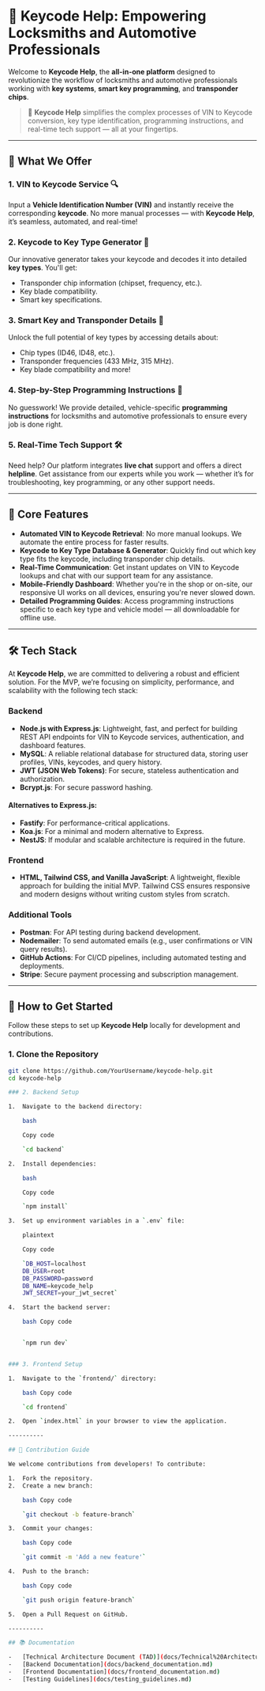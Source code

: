 # 🔑 Keycode Help: Empowering Locksmiths and Automotive Professionals

Welcome to **Keycode Help**, the **all-in-one platform** designed to revolutionize the workflow of locksmiths and automotive professionals working with **key systems**, **smart key programming**, and **transponder chips**.

> 🚗 **Keycode Help** simplifies the complex processes of VIN to Keycode conversion, key type identification, programming instructions, and real-time tech support — all at your fingertips.

---

## 🚀 What We Offer

### 1. VIN to Keycode Service 🔍

Input a **Vehicle Identification Number (VIN)** and instantly receive the corresponding **keycode**. No more manual processes — with **Keycode Help**, it’s seamless, automated, and real-time!

### 2. Keycode to Key Type Generator 🔄

Our innovative generator takes your keycode and decodes it into detailed **key types**. You'll get:

- Transponder chip information (chipset, frequency, etc.).
- Key blade compatibility.
- Smart key specifications.

### 3. Smart Key and Transponder Details 🧠

Unlock the full potential of key types by accessing details about:

- Chip types (ID46, ID48, etc.).
- Transponder frequencies (433 MHz, 315 MHz).
- Key blade compatibility and more!

### 4. Step-by-Step Programming Instructions 📜

No guesswork! We provide detailed, vehicle-specific **programming instructions** for locksmiths and automotive professionals to ensure every job is done right.

### 5. Real-Time Tech Support 🛠️

Need help? Our platform integrates **live chat** support and offers a direct **helpline**. Get assistance from our experts while you work — whether it’s for troubleshooting, key programming, or any other support needs.

---

## 🎯 Core Features

- **Automated VIN to Keycode Retrieval**: No more manual lookups. We automate the entire process for faster results.
- **Keycode to Key Type Database & Generator**: Quickly find out which key type fits the keycode, including transponder chip details.
- **Real-Time Communication**: Get instant updates on VIN to Keycode lookups and chat with our support team for any assistance.
- **Mobile-Friendly Dashboard**: Whether you're in the shop or on-site, our responsive UI works on all devices, ensuring you're never slowed down.
- **Detailed Programming Guides**: Access programming instructions specific to each key type and vehicle model — all downloadable for offline use.

---

## 🛠 Tech Stack

At **Keycode Help**, we are committed to delivering a robust and efficient solution. For the MVP, we’re focusing on simplicity, performance, and scalability with the following tech stack:

### Backend

- **Node.js with Express.js**: Lightweight, fast, and perfect for building REST API endpoints for VIN to Keycode services, authentication, and dashboard features.
- **MySQL**: A reliable relational database for structured data, storing user profiles, VINs, keycodes, and query history.
- **JWT (JSON Web Tokens)**: For secure, stateless authentication and authorization.
- **Bcrypt.js**: For secure password hashing.

#### Alternatives to Express.js:

- **Fastify**: For performance-critical applications.
- **Koa.js**: For a minimal and modern alternative to Express.
- **NestJS**: If modular and scalable architecture is required in the future.

### Frontend

- **HTML, Tailwind CSS, and Vanilla JavaScript**: A lightweight, flexible approach for building the initial MVP. Tailwind CSS ensures responsive and modern designs without writing custom styles from scratch.

### Additional Tools

- **Postman**: For API testing during backend development.
- **Nodemailer**: To send automated emails (e.g., user confirmations or VIN query results).
- **GitHub Actions**: For CI/CD pipelines, including automated testing and deployments.
- **Stripe**: Secure payment processing and subscription management.

---

## 🚧 How to Get Started

Follow these steps to set up **Keycode Help** locally for development and contributions.

### 1. Clone the Repository

```bash
git clone https://github.com/YourUsername/keycode-help.git
cd keycode-help

### 2. Backend Setup

1.  Navigate to the backend directory:

    bash

    Copy code

    `cd backend`

2.  Install dependencies:

    bash

    Copy code

    `npm install`

3.  Set up environment variables in a `.env` file:

    plaintext

    Copy code

    `DB_HOST=localhost
    DB_USER=root
    DB_PASSWORD=password
    DB_NAME=keycode_help
    JWT_SECRET=your_jwt_secret`

4.  Start the backend server:

    bash Copy code


    `npm run dev`


### 3. Frontend Setup

1.  Navigate to the `frontend/` directory:

    bash Copy code

    `cd frontend`

2.  Open `index.html` in your browser to view the application.

----------

## 🤝 Contribution Guide

We welcome contributions from developers! To contribute:

1.  Fork the repository.
2.  Create a new branch:

    bash Copy code

    `git checkout -b feature-branch`

3.  Commit your changes:

    bash Copy code

    `git commit -m 'Add a new feature'`

4.  Push to the branch:

    bash Copy code

    `git push origin feature-branch`

5.  Open a Pull Request on GitHub.

----------

## 📚 Documentation

-   [Technical Architecture Document (TAD)](docs/Technical%20Architecture%20Document%20TAD.md)
-   [Backend Documentation](docs/backend_documentation.md)
-   [Frontend Documentation](docs/frontend_documentation.md)
-   [Testing Guidelines](docs/testing_guidelines.md)
```

